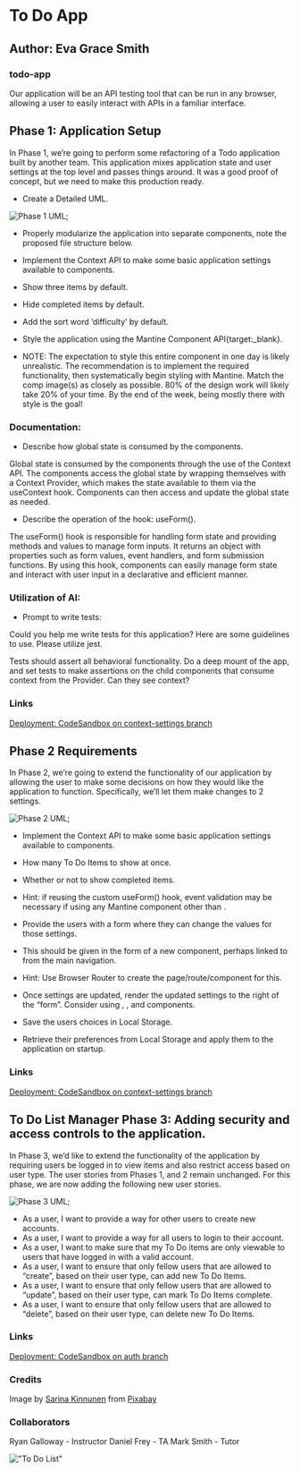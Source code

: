 # To Do App

## Author: Eva Grace Smith

### todo-app

Our application will be an API testing tool that can be run in any browser, allowing a user to easily interact with APIs in a familiar interface.




## Phase 1: Application Setup

In Phase 1, we’re going to perform some refactoring of a Todo application built by another team. This application mixes application state and user settings at the top level and passes things around. It was a good proof of concept, but we need to make this production ready.

* Create a Detailed UML.

![Phase 1 UML](./src/assets/phase1UML.png);

* Properly modularize the application into separate components, note the proposed file structure below.

* Implement the Context API to make some basic application settings available to components.

* Show three items by default.
* Hide completed items by default.
* Add the sort word ‘difficulty’ by default.

* Style the application using the Mantine Component API{target:_blank}.

* NOTE: The expectation to style this entire component in one day is likely unrealistic. The recommendation is to implement the required functionality, then systematically begin styling with Mantine. Match the comp image(s) as closely as possible. 80% of the design work will likely take 20% of your time. By the end of the week, being mostly there with style is the goal!

### Documentation:

* Describe how global state is consumed by the components.


Global state is consumed by the components through the use of the Context API. The components access the global state by wrapping themselves with a Context Provider, which makes the state available to them via the useContext hook. Components can then access and update the global state as needed.

* Describe the operation of the hook: useForm().

The useForm() hook is responsible for handling form state and providing methods and values to manage form inputs. It returns an object with properties such as form values, event handlers, and form submission functions. By using this hook, components can easily manage form state and interact with user input in a declarative and efficient manner.

### Utilization of AI:

* Prompt to write tests:

Could you help me write tests for this application? Here are some guidelines to use. Please utilize jest. 

Tests should assert all behavioral functionality.
Do a deep mount of the app, and set tests to make assertions on the child components that consume context from the Provider.
Can they see context?


### Links

[Deployment: CodeSandbox on context-settings branch](https://codesandbox.io/p/github/EvaGraceSmith/todo-app/context-settings?workspaceId=0f6b3b9a-f258-4570-996a-1c11d92f10b3)

## Phase 2 Requirements

In Phase 2, we’re going to extend the functionality of our application by allowing the user to make some decisions on how they would like the application to function. Specifically, we’ll let them make changes to 2 settings.

![Phase 2 UML](./src/assets/phase2UML.png);

* Implement the Context API to make some basic application settings available to components.

* How many To Do Items to show at once.
* Whether or not to show completed items.
* Hint: if reusing the custom useForm() hook, event validation may be necessary if using any Mantine component other than <TextInput />.

* Provide the users with a form where they can change the values for those settings.
* This should be given in the form of a new component, perhaps linked to from the main navigation.
* Hint: Use Browser Router to create the page/route/component for this.
* Once settings are updated, render the updated settings to the right of the “form”. Consider using <Grid />, <Card />, and <When /> components.

* Save the users choices in Local Storage.
* Retrieve their preferences from Local Storage and apply them to the application on startup.

### Links

[Deployment: CodeSandbox on context-settings branch](https://codesandbox.io/p/github/EvaGraceSmith/todo-app/context-methods?workspaceId=0f6b3b9a-f258-4570-996a-1c11d92f10b3)


## To Do List Manager Phase 3: Adding security and access controls to the application.

In Phase 3, we’d like to extend the functionality of the application by requiring users be logged in to view items and also restrict access based on user type. The user stories from Phases 1, and 2 remain unchanged. For this phase, we are now adding the following new user stories.

![Phase 3 UML](./src/assets/phase3UML.png);

* As a user, I want to provide a way for other users to create new accounts.
* As a user, I want to provide a way for all users to login to their account.
* As a user, I want to make sure that my To Do items are only viewable to users that have logged in with a valid account.
* As a user, I want to ensure that only fellow users that are allowed to “create”, based on their user type, can add new To Do Items.
* As a user, I want to ensure that only fellow users that are allowed to “update”, based on their user type, can mark To Do Items complete.
* As a user, I want to ensure that only fellow users that are allowed to “delete”, based on their user type, can delete new To Do Items.

### Links

[Deployment: CodeSandbox on auth branch](https://codesandbox.io/p/github/EvaGraceSmith/todo-app/context-methods?workspaceId=0f6b3b9a-f258-4570-996a-1c11d92f10b3)



### Credits

Image by <a href="https://pixabay.com/users/joyinthecommonplace-2801733/?utm_source=link-attribution&utm_medium=referral&utm_campaign=image&utm_content=1474675">Sarina Kinnunen</a> from <a href="https://pixabay.com//?utm_source=link-attribution&utm_medium=referral&utm_campaign=image&utm_content=1474675">Pixabay</a>

### Collaborators

Ryan Galloway - Instructor
Daniel Frey - TA
Mark Smith - Tutor

!["To Do List"](./src/assets/list.jpg)